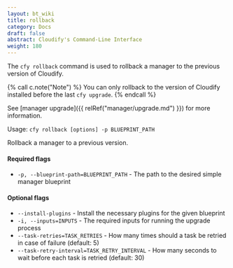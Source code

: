 ```yaml
---
layout: bt_wiki
title: rollback
category: Docs
draft: false
abstract: Cloudify's Command-Line Interface
weight: 180
---
```


The `cfy rollback` command is used to rollback a manager to the previous version of Cloudify.

{% call c.note("Note") %}
You can only rollback to the version of Cloudify installed before the last `cfy upgrade`.
{% endcall %}

See [manager upgrade]({{ relRef("manager/upgrade.md") }}) for more information.


Usage: `cfy rollback [options] -p BLUEPRINT_PATH`

Rollback a manager to a previous version.

#### Required flags

*  `-p, --blueprint-path=BLUEPRINT_PATH` -
                        The path to the desired simple manager blueprint

#### Optional flags

*  `--install-plugins` -    Install the necessary plugins for the given blueprint
*  `-i, --inputs=INPUTS` - The required inputs for running the upgrade process
*  `--task-retries=TASK_RETRIES` -
                        How many times should a task be retried in case of
                        failure (default: 5)
*  `--task-retry-interval=TASK_RETRY_INTERVAL` -
                        How many seconds to wait before each task is retried
                        (default: 30)
